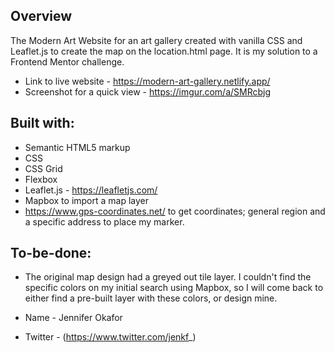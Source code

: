 
 ## Overview
 The Modern Art Website for an art gallery created with vanilla CSS and Leaflet.js to create the map on the location.html page. It is my solution to a Frontend Mentor challenge. 

 - Link to live website - https://modern-art-gallery.netlify.app/
 - Screenshot for a quick view - https://imgur.com/a/SMRcbjg

 ## Built with:
 - Semantic HTML5 markup
 - CSS
 - CSS Grid
 - Flexbox
 - Leaflet.js - https://leafletjs.com/
 - Mapbox to import a map layer
 - https://www.gps-coordinates.net/ to get coordinates; general region and a specific address to place my marker.

## To-be-done: 
 - The original map design had a greyed out tile layer. I couldn't find the specific colors on my initial search using Mapbox, so I will come back to either find a pre-built layer with these colors, or design mine. 

 - Name - Jennifer Okafor
 - Twitter - (https://www.twitter.com/jenkf_)